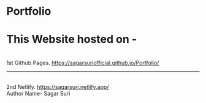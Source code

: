 # Portfolio

# This Website hosted on -
<br> 1st Github Pages. https://sagarsuriofficial.github.io/Portfolio/ <hr>
<br> 2nd Netlify. https://sagarsuri.netlify.app/
<br> Author Name- Sagar Suri

